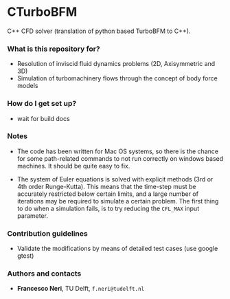# CTurboBFM #
C++ CFD solver (translation of python based TurboBFM to C++).


### What is this repository for? ###

* Resolution of inviscid fluid dynamics problems (2D, Axisymmetric and 3D)
* Simulation of turbomachinery flows through the concept of body force models


### How do I get set up? ###

* wait for build docs



### Notes ###
* The code has been written for Mac OS systems, so there is the chance for some path-related commands to not run correctly
on windows based machines. It should be quite easy to fix.

* The system of Euler equations is solved with explicit methods (3rd or 4th order Runge-Kutta). This means that the time-step must be accurately restricted below certain limits, and a large number of iterations may be required to simulate a certain problem. The first thing to do when a simulation fails, is to try reducing the `CFL_MAX` input parameter. 








### Contribution guidelines ###

* Validate the modifications by means of detailed test cases (use google gtest)

### Authors and contacts ###

- **Francesco Neri**, TU Delft, `f.neri@tudelft.nl`